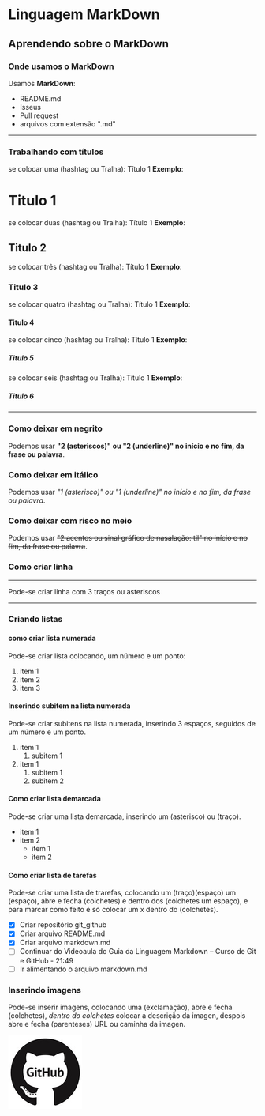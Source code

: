 # Linguagem MarkDown

## Aprendendo sobre o MarkDown

### Onde usamos o MarkDown

Usamos **MarkDown**:

* README.md
* Isseus
* Pull request
* arquivos com extensão ".md"
***
### Trabalhando com títulos

se colocar uma (hashtag ou Tralha): Título 1
**Exemplo**:
# Titulo 1

se colocar duas (hashtag ou Tralha): Título 1
**Exemplo**:
## Titulo 2
se colocar três (hashtag ou Tralha): Título 1
**Exemplo**:
### Titulo 3
se colocar quatro (hashtag ou Tralha): Título 1
**Exemplo**:
#### Titulo 4
se colocar cinco (hashtag ou Tralha): Título 1
**Exemplo**:
##### Titulo 5
se colocar seis (hashtag ou Tralha): Título 1
**Exemplo**:
##### Titulo 6
***
### Como deixar em negrito

Podemos usar **"2 (asteriscos)" ou "2 (underline)" no início e no fim, da frase ou palavra**.

### Como deixar em itálico

Podemos usar _"1 (asterisco)" ou "1 (underline)" no início e no fim, da frase ou palavra_.

### Como deixar com risco no meio

Podemos usar ~~"2 acentos ou sinal gráfico de nasalação: til" no início e no fim, da frase ou palavra~~.

### Como criar linha

---
Pode-se criar linha com 3 traços ou asteriscos
***

### Criando listas

#### como criar lista numerada

Pode-se criar lista colocando, um número e um ponto:

1. item 1
1. item 2
2. item 3

#### Inserindo subitem na lista numerada

Pode-se criar subitens na lista numerada, inserindo 3 espaços, seguidos de um número e um ponto.

1. item 1
   1. subitem 1
1. item 1
   1. subitem 1
   1. subitem 2

#### Como criar lista demarcada

Pode-se criar uma lista demarcada, inserindo um (asterisco) ou (traço).

* item 1
* item 2
   - item 1
   - item 2

#### Como criar lista de tarefas

Pode-se criar uma lista de trarefas, colocando um (traço)(espaço) um (espaço), abre e fecha (colchetes) e dentro dos (colchetes um espaço), e para marcar como feito é só colocar um x dentro do (colchetes).

- [x] Criar repositório git_github
- [x] Criar arquivo README.md
- [x] Criar arquivo markdown.md
- [ ] Continuar do Videoaula do Guia da Linguagem Markdown – Curso de Git e GitHub - 21:49
- [ ] Ir alimentando o arquivo markdown.md

### Inserindo imagens

Pode-se inserir imagens, colocando uma (exclamação), abre e fecha (colchetes), _dentro do colchetes_ colocar a descrição da imagen, despois abre e fecha (parenteses) URL ou caminha da imagen.


![GitHub 1](https://github.com/carvalhoh/git_github/blob/main/img/github-150x150.jpg?raw=true)
